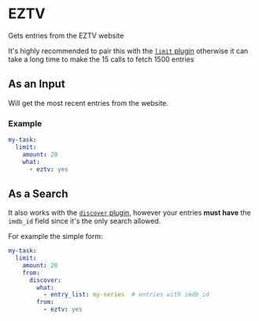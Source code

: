 # EZTV
Gets entries from the EZTV website

It's highly recommended to pair this with the [`limit` plugin](/Plugins/limit) otherwise it can take a long time to make the 15 calls to fetch 1500 entries

## As an Input
Will get the most recent entries from the website.


### Example
```yaml
my-task:
  limit:
    amount: 20
    what:
      - eztv: yes
```

## As a Search
It also works with the [`discover` plugin](/Plugins/discover), however your entries **must have** the `imdb_id` field since it's the only search allowed.

For example the simple form:

```yaml
my-task:
  limit:
    amount: 20
    from:
      discover:
        what: 
          - entry_list: my-series  # entries with imdb_id
        from:
          - eztv: yes
```